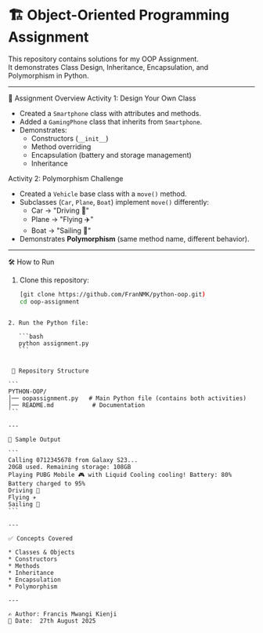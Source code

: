 
# 🏗️ Object-Oriented Programming Assignment

This repository contains solutions for my 
OOP Assignment.  
It demonstrates 
Class Design, Inheritance, Encapsulation, and Polymorphism in Python.  

---

📌 Assignment Overview
Activity 1: Design Your Own Class
- Created a `Smartphone` class with attributes and methods.
- Added a `GamingPhone` class that inherits from `Smartphone`.
- Demonstrates:
  - Constructors (`__init__`)
  - Method overriding
  - Encapsulation (battery and storage management)
  - Inheritance

Activity 2: Polymorphism Challenge
- Created a `Vehicle` base class with a `move()` method.
- Subclasses (`Car`, `Plane`, `Boat`) implement `move()` differently:
  - Car → "Driving 🚗"
  - Plane → "Flying ✈️"
  - Boat → "Sailing 🚤"
- Demonstrates **Polymorphism** (same method name, different behavior).

---

🛠️ How to Run
1. Clone this repository:
   ```bash
   [git clone https://github.com/FranNMK/python-oop.git)
   cd oop-assignment
````

2. Run the Python file:

   ```bash
   python assignment.py
   ```


 📂 Repository Structure

```
PYTHON-OOP/
│── oopassignment.py   # Main Python file (contains both activities)
│── README.md           # Documentation
```

---

🧪 Sample Output

```
Calling 0712345678 from Galaxy S23...
20GB used. Remaining storage: 108GB
Playing PUBG Mobile 🎮 with Liquid Cooling cooling! Battery: 80%
Battery charged to 95%
Driving 🚗
Flying ✈️
Sailing 🚤
```

---

✅ Concepts Covered

* Classes & Objects
* Constructors
* Methods
* Inheritance
* Encapsulation
* Polymorphism

---

✍️ Author: Francis Mwangi Kienji
📅 Date:  27th August 2025


